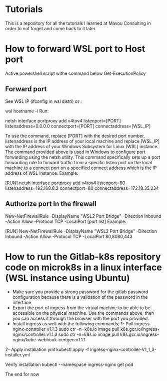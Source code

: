 # Tutorials
This is a repository for all the tutorials I learned at Mavou Consulting in order to not forget and come back to it later

# How to forward WSL port to Host port
Active powershell script withe command below
Get-ExecutionPolicy

## Forward port
See WSL IP (ifconfig in wsl distri) or :


wsl hostname -i
Run:

netsh interface portproxy add v4tov4 listenport=[PORT] listenaddress=0.0.0.0 connectport=[PORT] connectaddress=[WSL_IP]

To use the command, replace [PORT] with the desired port number, listenaddress is the IP address of your local machine and replace [WSL_IP] with the IP address of your Windows Subsystem for Linux (WSL) instance.
The command provided above is used in Windows to configure port forwarding using the netsh utility. This command specifically sets up a port forwarding rule to forward traffic from a specific listen port on the local machine to a connect port on a specified connect address which is the IP address of WSL instance.
Example:

[RUN] netsh interface portproxy add v4tov4 listenport=80 listenaddress=192.168.8.2 connectport=80 connectaddress=172.18.35.234

## Authorize port in the firewall
New-NetFirewallRule -DisplayName "WSL2 Port Bridge" -Direction Inbound -Action Allow -Protocol TCP -LocalPort [port list]
Example:

[RUN] New-NetFirewallRule -DisplayName "WSL2 Port Bridge" -Direction Inbound -Action Allow -Protocol TCP -LocalPort 80,8080,443

# How to run the Gitlab-k8s repository code on microk8s in a linux interface (WSL instance using Ubuntu)
- Make sure you provide a strong password for the gitlab password configuration because there is a validation of the password in the interface
- Export the port of ingress from the virtual machine to be able to be accessible on the physical machine. Use the commands above, then you can access it through the browser with the port you provided.
- Install ingress as well with the following commands;
1- Pull ingress-nginx-controller v1.1.3
sudo ctr -n=k8s.io image pull k8s.gcr.io/ingress-nginx/controller:v1.1.3
sudo ctr -n=k8s.io image pull k8s.gcr.io/ingress-nginx/kube-webhook-certgen:v1.1.1

2- Apply installation yml
kubectl apply -f ingress-nginx-controller-V1_1_3-installer.yml

Verify installation
kubectl --namespace ingress-nginx get pod

The end for now
